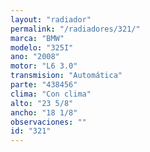 ```yaml
---
layout: "radiador"
permalink: "/radiadores/321/"
marca: "BMW"
modelo: "325I"
ano: "2008"
motor: "L6 3.0"
transmision: "Automática"
parte: "438456"
clima: "Con clima"
alto: "23 5/8"
ancho: "18 1/8"
observaciones: ""
id: "321"
---
```


